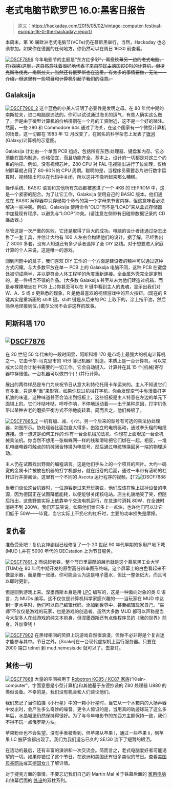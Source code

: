 # 老式电脑节欧罗巴 16.0:黑客日报告

> 原文：<https://hackaday.com/2015/05/02/vintage-computer-festival-europa-16-0-the-hackaday-report/>

本周末，第 16 届欧洲老式电脑节(VCFe)仍在慕尼黑举行，当然，Hackaday 也必须参加。如果你在德国的任何地方，你仍然可以在周日 16:30 前查看。

[![DSCF7896](img/7ef3037852ef912df73e1c6f9ddf8711.png)](https://hackaday.com/wp-content/uploads/2015/05/dscf7896.jpg) 今年电影节的主题是“东方红~~多彩”，寓意铁幕另一边的老式电脑。在(西德)这里，这自然意味着很好地代表了来自前民主德国(DDR)的计算机，但捷克斯洛伐克、南斯拉夫，当然还有俄罗斯也在这里。有太多的事情要做，无法一一介绍，但这里有一些项目和计算机引起了我们的注意。~~

## Galaksija

[![DSCF7900_2](img/b6a3f377efd3dfc1d9fb24e47f81b564.png)](https://hackaday.com/wp-content/uploads/2015/05/dscf7900_2.jpg) 这个蓝色的小美人证明了必要性是发明之母。在 80 年代中期的南斯拉夫，进口电脑是违法的。你可以试试通过海关的运气，有些人确实这么做了，但是由于微型计算机的价格徘徊在一个月的工资附近，这不是一个好的赌注。然而，一些 z80 和 Commodore 64s 通过了海关，在这个国家有一个微型计算机的场景。这一切都在 1983 年 12 月改变了，在同名的科学杂志上发表了[银河](https://en.wikipedia.org/wiki/Galaksija_(computer)) (Galaxy)计算机的示意图。

Galaksija 计划由一个单面 PCB 组成，包括所有东西:处理器、键盘和内存。它必须能在国内制造，价格便宜，而且功能齐全。基本上，设计的一切都是对这三个约束的响应。例如，没有视频芯片。Z80 CPU 对 PAL 电视输出进行了位处理，仅绘制屏幕就占用了 80-90%的 CPU 周期。聪明的是，当程序员需要芯片进行数字运算时，视频输出可以在代码中关闭，所以这并不像听起来那么糟糕。

操作系统、BASIC 语言和其他所有东西都被塞进了一个 4KB 的 EEPROM 中，这是一个紧密的配合。为了让它工作，Galaksija 使用自己的 BASIC 版本。他们通过在 BASIC 解释器中只存储每个命令的第一个字母来节省内存，但这意味着必须解决一些冲突。例如，Galaksija 使用命令“OLD”而不是“LOAD”来从盒式存储器中加载现有程序，以避免与“LOOP”冲突。(请注意左侧带有旧磁带数据记录的 CD 播放器。)

尽管这是一次严重的失败，它还是取得了巨大的成功。电脑的设计者还通过杂志出售了一套工具，并估计大约有 100 人左右会构建他们的设计。据了解，已经售出了 8000 多套，没有人知道还有多少读者选择了全 DIY 路线。对于想要进入家庭计算的个人来说，这是唯一的游戏。

回到问题中的盒子，我们喜欢 DIY 工作的一个方面是建设者的精神可以通过这种方式闪耀。与大多数平放在单一 PCB 上的 Galaksija 电脑不同，这种 PCB 在键盘处被切成两半，并以更符合人体工程学的角度重新连接。全金属外壳完全是定制的，是一件相当不错的作品。(大多数 Galaksija 甚至从未为他们建造过机箱，而是赤裸裸地坐在 PCB 上。)你甚至可以在 R 键中看到主人的鬼魂，显示出我们对 W、A、S 或 d 更熟悉的现象，R 是他最喜欢的视频游戏中的开火按钮。(现在的 R 键其实是重新画的 shift 键。shift 键是从后来的 PC 上取下的，涂上指甲油，然后简单地焊接到位。)戴尔公司不会讲这样的故事。

## 阿斯科塔 170

## [![DSCF7876](img/1ac4b1f32165101e00690da995b79fef.png)](https://hackaday.com/wp-content/uploads/2015/05/dscf7876.jpg)

在 20 世纪 50 年代末的一段时间里，阿斯科塔 170 是市场上最强大的机电计算机之一。它由卡尔-马克思市的 VEB 簿记机器厂制造，本质上是一台计算机，可以完成大公司会计秘书需要的一切工作。它会自动键入、计算并在其 15 个(机械)寄存器中存储值。一台机器可以做四个(！)并行计算。

展出的两件样品是专门为庆祝节日从意大利特伦托用卡车运来的。主人不知道它们有多重，只是用“重”来形容。如果你玩过机械打字机，你会发现空气中弥漫着打字机油的味道，这种味道甚至会溢出到纸板上，这些纸板是主人特意在左边的单元下面铺上的。它们咔哒咔哒，呼呼作响，不停地运动着——出于某种原因，打字机色带以某种古老的磨损平衡方式不停地旋转着。简而言之，他们棒极了。

[![DSCF7885_2](img/bcbb6e2bb42c580e97f34d04c8ac55e0.png)](https://hackaday.com/wp-content/uploads/2015/05/dscf7885_2.jpg) 一机有加、减、小计。另一个后来的型号有可选的乘法协处理器，如图所示。协处理器比面包盒大得多，由独立的电机驱动，通过拳头粗的电缆连接。想一想这是如何工作的:你有一台全机械加法机，你想在上面增加一台全机械乘法机。你当然不想用一张蜘蛛网一样的线和滑轮把它们绑在一起。相反，一堆机电继电器将触点的机械闭合转换为电信号，然后通过电缆转换回另一端的物理运动。

主人仍在试图找出野兽的编程语言。这是他们手头上的一个项目的照片。大约一码宽的金属卡片被放在机器的打字机部分，就在纸卷的后面，通过一串带有滚轮的杠杆进行并排阅读。这里有一个不同的 Ascota 运行程序的视频。【T2![DSCF7888](img/16b5a6c31fd5ff992f0027a0e200b3af.png)

当我们谈论这台机器时，一位游客走过来开玩笑说，他们应该在晚上拔掉设备的电源，因为德国正在试图降低能耗，以便能够关闭核电站。店主礼貌地笑了笑，但随后指出，这些野兽实际上依靠单个交流电机运行，在怠速时消耗 80W，在全速时消耗不到 200W。我们开玩笑说，如果他们给它多上一点油，也许他们可以让它们低于 50W——毕竟，当它实际上不扔它的杠杆时，主要的功率损失是摩擦。

## 复仇者

准备受死吧！复仇女神剧组已经修复了一个 20 世纪 90 年代早期的多用户地下城(MUD ),并在 5000 年代的 DECstation 上为节日服务。

[![DSCF7891_2](img/f97e3e69a51b52796bfb09ecd2dc649e.png)](https://hackaday.com/wp-content/uploads/2015/05/dscf7891_2.jpg) 而说起老铁，整个节日里最酷的展示就是这个慕尼黑工业大学(TUM)在 80 年代中期开发的原型高分辨率图形终端。这个屏幕上的白色看起来不像显示器，而是像一张纸。你可能会认为这是电子墨水，但比一整张纸大，而且可以即时更新。

但是回到游戏上来。涅墨西斯本身是用 [LPC](http://www.lysator.liu.se/mud/lpc.html) 编写的，这是一种面向对象的类 C 语言，为 MUDs 编写。这不仅仅是计算机科学家感兴趣的——当玩家在 MUD 中达到一定水平时，他们可以自己编辑代码，添加到世界中，甚至编辑玩家自己。“巫师”不仅仅是游戏的玩家，也是游戏的创造者。虽然大多数 MUD 都可以声称是当今大型多人在线游戏的纯文本前身，但涅墨西斯还有点像程序员的《我的世界》前身。外加零钱！

[![DSCF7902](img/c8efaf8be489314d9183e977ceb2d4d8.png)](https://hackaday.com/wp-content/uploads/2015/05/dscf7902.jpg) 在黑绿相间的荧屏上玩游戏自然很浪漫，但你不必非得是个复古迷才能参与其中。节日之外，[Snake]在一台现代虚拟机上运行服务器。只要在 2000 端口 telnet 到 mud.nemesis.de 就可以了。去拿灯。

## 其他一切

[![DSCF7868](img/d42c425e7e82a2bd5cf5b6f6dbfe0f5f.png)](https://hackaday.com/wp-content/uploads/2015/05/dscf7868.jpg) 大量的空间被用于 [Robotron KC85 / KC87 家族](https://en.wikipedia.org/wiki/KC_85)(“Klein-computer”，字面意思是小型计算机)和其他基于东德抄袭的 Z80 处理器 U880 的类似设备。不幸的是，我们没有机会和人们谈论他们。

我们忘记了当你拍摄《小行星》中的一颗小行星时，当它从一个木箱内的大扬声器中发出时，会产生多么奇妙的噪音。更令人惊讶的是，当用真的轨迹球玩了这么多年后，水晶城堡仍然保持得很好。为了与今年电影节的东西方主题保持一致，我们不得不玩一点俄罗斯方块。

苹果粉丝也不会失望。没有手表被看到，但苹果从苹果 I，通过一些苹果 ii，到苹果 LC 披萨盒都出现了。我们为我们遗忘已久的 SE/30 流下了短暂的眼泪。

在活动的最后，还有丰富的演讲和一次交流会。简而言之，老式电脑爱好者可能渴望的一切。如果你错过了这个节日，在欧洲和美国还有很多类似的节日。查看[美国母亲网站](http://www.vintage.org/)或其[德国女儿](http://www.vcfe.org/D/%20)了解详情。

对于捷克方面的事情，不要忘记我们自己的 Martin Mal 关于铁幕后面的
[家用电脑](http://hackaday.com/2014/12/15/home-computers-behind-the-iron-curtain/)和铁幕后面的
[外设](http://hackaday.com/2015/04/13/peripherals-behind-the-iron-curtain/)的双柱系列。
